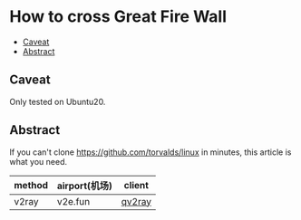 # How to cross Great Fire Wall


<!-- vim-markdown-toc GitLab -->

- [Caveat](#caveat)
- [Abstract](#abstract)

<!-- vim-markdown-toc -->

## Caveat
Only tested on Ubuntu20.

## Abstract
If you can't clone https://github.com/torvalds/linux in minutes, this article is what you need.


| method | airport(机场) | client                                     |
|--------|---------------|--------------------------------------------|
| v2ray  | v2e.fun       | [qv2ray](https://github.com/Qv2ray/Qv2ray) |



